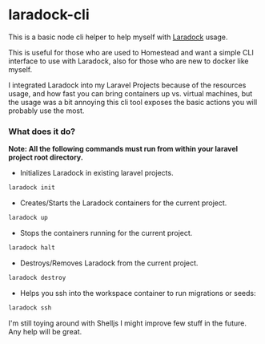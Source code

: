 # laradock-cli

This is a basic node cli helper to help myself with [Laradock](https://github.com/LaraDock/laradock) usage.

This is useful for those who are used to Homestead and want a simple CLI interface to use with Laradock, also for those who are new to docker like myself.

I integrated Laradock into my Laravel Projects because of the resources usage, and how fast you can bring containers up vs. virtual machines, but the usage was a bit annoying this cli tool exposes the basic actions you will probably use the most.

### What does it do?

**Note: All the following commands must run from within your laravel project root directory.**

- Initializes Laradock in existing laravel projects.
```bash
laradock init
```
- Creates/Starts the Laradock containers for the current project.
```bash
laradock up
```
- Stops the containers running for the current project.
```bash
laradock halt
```

- Destroys/Removes Laradock from the current project.
```bash
laradock destroy
```

- Helps you ssh into the workspace container to run migrations or seeds:
```bash
laradock ssh
```


I'm still toying around with Shelljs I might improve few stuff in the future. Any help will be great.
